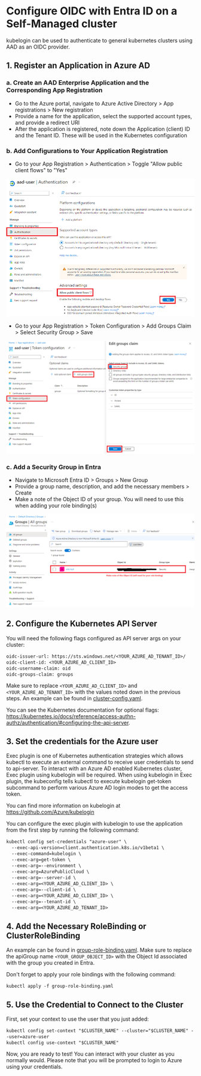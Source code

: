 # Configure OIDC with Entra ID on a Self-Managed cluster

kubelogin can be used to authenticate to general kubernetes clusters using AAD as an OIDC provider.

## 1. Register an Application in Azure AD

### a. Create an AAD Enterprise Application and the Corresponding App Registration

* Go to the Azure portal, navigate to Azure Active Directory > App registrations > New registration
* Provide a name for the application, select the supported account types, and provide a redirect URI
* After the application is registered, note down the Application (client) ID and the Tenant ID. These will be used in the Kubernetes configuration

### b. Add Configurations to Your Application Registration

* Go to your App Registration > Authentication > Toggle "Allow public client flows" to "Yes"

![Allow public client flows](./images/client-flows.png)

* Go to your App Registration > Token Configuration > Add Groups Claim > Select Security Group > Save

![Add groups claim](./images/groups-claim.png)

### c. Add a Security Group in Entra

* Navigate to Microsoft Entra ID > Groups > New Group
* Provide a group name, description, and add the necessary members > Create
* Make a note of the Object ID of your group. You will need to use this when adding your role binding(s)

![Entra](./images/entra-oid.png)


## 2. Configure the Kubernetes API Server

You will need the following flags configured as API server args on your cluster:

```
oidc-issuer-url: https://sts.windows.net/<YOUR_AZURE_AD_TENANT_ID>/
oidc-client-id: <YOUR_AZURE_AD_CLIENT_ID>
oidc-username-claim: oid
oidc-groups-claim: groups
```

Make sure to replace `<YOUR_AZURE_AD_CLIENT_ID>` and `<YOUR_AZURE_AD_TENANT_ID>` with the values noted down in the previous steps. An example can be found in [cluster-config.yaml](./cluster-config.yaml).

You can see the Kubernetes documentation for optional flags: https://kubernetes.io/docs/reference/access-authn-authz/authentication/#configuring-the-api-server.

## 3. Set the credentials for the Azure user

Exec plugin is one of Kubernetes authentication strategies which allows kubectl to execute an external command to receive user credentials to send to api-server. To interact with an Azure AD enabled Kubernetes cluster, Exec plugin using kubelogin will be required. When using kubelogin in Exec plugin, the kubeconfig tells kubectl to execute kubelogin get-token subcommand to perform various Azure AD login modes to get the access token.

You can find more information on kubelogin at https://github.com/Azure/kubelogin 

You can configure the exec plugin with kubelogin to use the application from the first step by running the following command:

```
kubectl config set-credentials "azure-user" \
  --exec-api-version=client.authentication.k8s.io/v1beta1 \
  --exec-command=kubelogin \
  --exec-arg=get-token \
  --exec-arg=--environment \
  --exec-arg=AzurePublicCloud \
  --exec-arg=--server-id \
  --exec-arg=<YOUR_AZURE_AD_CLIENT_ID> \
  --exec-arg=--client-id \
  --exec-arg=<YOUR_AZURE_AD_CLIENT_ID> \
  --exec-arg=--tenant-id \
  --exec-arg=<YOUR_AZURE_AD_TENANT_ID>
```

## 4. Add the Necessary RoleBinding or ClusterRoleBinding

An example can be found in [group-role-binding.yaml](./group-role-binding.yaml). Make sure to replace the apiGroup name `<YOUR_GROUP_OBJECT_ID>` with the Object Id associated with the group you created in Entra.

Don't forget to apply your role bindings with the following command:

```
kubectl apply -f group-role-binding.yaml
```

## 5. Use the Credential to Connect to the Cluster


First, set your context to use the user that you just added:

```
kubectl config set-context "$CLUSTER_NAME" --cluster="$CLUSTER_NAME" --user=azure-user
kubectl config use-context "$CLUSTER_NAME"
```

Now, you are ready to test! You can interact with your cluster as you normally would. Please note that you will be prompted to login to Azure using your credentials.
